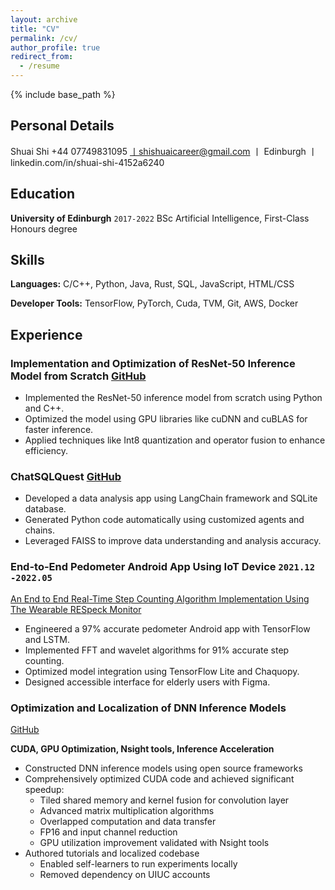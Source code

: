 ```yaml
---
layout: archive
title: "CV"
permalink: /cv/
author_profile: true
redirect_from:
  - /resume
---
```


{% include base_path %}
## Personal Details
Shuai Shi
+44 07749831095 丨shishuaicareer@gmail.com 丨 Edinburgh 丨 linkedin.com/in/shuai-shi-4152a6240

## Education

**University of Edinburgh** `2017-2022`
BSc Artificial Intelligence, First-Class Honours degree

## Skills

**Languages:** C/C++, Python, Java, Rust, SQL, JavaScript, HTML/CSS

**Developer Tools:** TensorFlow, PyTorch, Cuda, TVM, Git, AWS, Docker

## Experience

### Implementation and Optimization of ResNet-50 Inference Model from Scratch [GitHub][github]

[github]: https://github.com/shuaills/Resnet50-from-scratch.git "GitHub"

- Implemented the ResNet-50 inference model from scratch using Python and C++.
- Optimized the model using GPU libraries like cuDNN and cuBLAS for faster inference.
- Applied techniques like Int8 quantization and operator fusion to enhance efficiency.

### ChatSQLQuest [GitHub][github]

[github]: https://github.com/shuaills/ChatSQLQuest.git "GitHub"

- Developed a data analysis app using LangChain framework and SQLite database.
- Generated Python code automatically using customized agents and chains.
- Leveraged FAISS to improve data understanding and analysis accuracy.


### End-to-End Pedometer Android App Using IoT Device `2021.12 -2022.05`
[An End to End Real-Time Step Counting Algorithm Implementation Using The Wearable RESpeck Monitor](http://shuaills.github.io/files/ShuaiShidissertation.pdf)

- Engineered a 97% accurate pedometer Android app with TensorFlow and LSTM.  
- Implemented FFT and wavelet algorithms for 91% accurate step counting.
- Optimized model integration using TensorFlow Lite and Chaquopy.
- Designed accessible interface for elderly users with Figma.

### Optimization and Localization of DNN Inference Models

[GitHub][github]

[github]: https://github.com/shuaills/myECE408.git "GitHub"

**CUDA, GPU Optimization, Nsight tools, Inference Acceleration**

- Constructed DNN inference models using open source frameworks 
- Comprehensively optimized CUDA code and achieved significant speedup:
   - Tiled shared memory and kernel fusion for convolution layer
   - Advanced matrix multiplication algorithms
   - Overlapped computation and data transfer  
   - FP16 and input channel reduction
   - GPU utilization improvement validated with Nsight tools
- Authored tutorials and localized codebase
   - Enabled self-learners to run experiments locally
   - Removed dependency on UIUC accounts